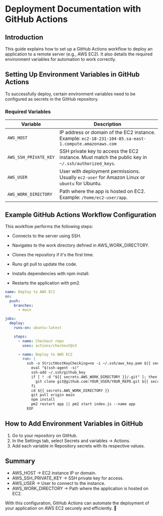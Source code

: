 # Deployment Documentation with GitHub Actions

## Introduction

This guide explains how to set up a GitHub Actions workflow to deploy an application to a remote server (e.g., AWS EC2). It also details the required environment variables for automation to work correctly.

## Setting Up Environment Variables in GitHub Actions

To successfully deploy, certain environment variables need to be configured as secrets in the GitHub repository.

### Required Variables

| Variable              | Description                                                                                            |
| --------------------- | ------------------------------------------------------------------------------------------------------ |
| `AWS_HOST`            | IP address or domain of the EC2 instance. Example: `ec2-18-231-104-85.sa-east-1.compute.amazonaws.com` |
| `AWS_SSH_PRIVATE_KEY` | SSH private key to access the EC2 instance. Must match the public key in `~/.ssh/authorized_keys`.     |
| `AWS_USER`            | User with deployment permissions. Usually `ec2-user` for Amazon Linux or `ubuntu` for Ubuntu.          |
| `AWS_WORK_DIRECTORY`  | Path where the app is hosted on EC2. Example: `/home/ec2-user/app`.                                    |

## Example GitHub Actions Workflow Configuration

This workflow performs the following steps:

- Connects to the server using SSH.

- Navigates to the work directory defined in AWS_WORK_DIRECTORY.

- Clones the repository if it's the first time.

- Runs git pull to update the code.

- Installs dependencies with npm install.

- Restarts the application with pm2.

```yaml
name: Deploy to AWS EC2
on:
  push:
    branches:
      - main

jobs:
  deploy:
    runs-on: ubuntu-latest

    steps:
      - name: Checkout repo
        uses: actions/checkout@v3

      - name: Deploy to AWS EC2
        run: |
          ssh -o StrictHostKeyChecking=no -i ~/.ssh/aws_key.pem ${{ secrets.AWS_USER }}@${{ secrets.AWS_HOST }} << 'EOF'
            eval "$(ssh-agent -s)"
            ssh-add ~/.ssh/github_key
            if [ ! -d "${{ secrets.AWS_WORK_DIRECTORY }}/.git" ]; then
              git clone git@github.com:YOUR_USER/YOUR_REPO.git ${{ secrets.AWS_WORK_DIRECTORY }}
            fi
            cd ${{ secrets.AWS_WORK_DIRECTORY }}
            git pull origin main
            npm install
            pm2 restart app || pm2 start index.js --name app
          EOF
```

## How to Add Environment Variables in GitHub

1. Go to your repository on GitHub.
2. In the Settings tab, select Secrets and variables → Actions.
3. Add each variable in Repository secrets with its respective values.

## Summary

- AWS_HOST → EC2 instance IP or domain.
- AWS_SSH_PRIVATE_KEY → SSH private key for access.
- AWS_USER → User to connect to the instance.
- AWS_WORK_DIRECTORY → Path where the application is hosted on EC2.

With this configuration, GitHub Actions can automate the deployment of your application on AWS EC2 securely and efficiently. 🚀
